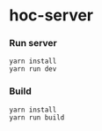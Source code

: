 # hoc-server

### Run server
```
yarn install
yarn run dev
```

### Build
```
yarn install
yarn run build
```
